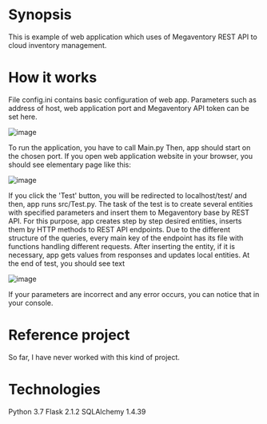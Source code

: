 # Synopsis
This is example of web application which uses of Megaventory REST API to cloud inventory management.


# How it works
File config.ini contains basic configuration of web app. Parameters such as address of host, web application port and Megaventory API token can be set here.

![image](https://user-images.githubusercontent.com/74925191/177056567-e936279d-fa53-4b1a-82ef-a7391a473da6.png)

To run the application, you have to call Main.py Then, app should start on the chosen port. If you open web application website in your browser, you should see elementary page like this:

![image](https://user-images.githubusercontent.com/74925191/177056219-2fd7c962-936e-4d36-94d4-abfe2f6dbbc2.png)

If you click the 'Test' button, you will be redirected to localhost/test/ and then, app runs src/Test.py. The task of the test is to create several entities with specified parameters and insert them to Megaventory base by REST API. For this purpose, app creates step by step desired entities, inserts them by HTTP methods to REST API endpoints. Due to the different structure of the queries, every main key of the endpoint has its file with functions handling different requests. After inserting the entity, if it is necessary, app gets values from responses and updates local entities. At the end of test, you should see text

![image](https://user-images.githubusercontent.com/74925191/177057386-124a744c-b2ee-4825-8456-339a5112b8b1.png)

If your parameters are incorrect and any error occurs, you can notice that in your console.


# Reference project
So far, I have never worked with this kind of project. 


# Technologies
Python 3.7
Flask 2.1.2
SQLAlchemy 1.4.39
